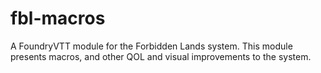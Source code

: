 # fbl-macros
A FoundryVTT module for the Forbidden Lands system. This module presents macros, and other QOL and visual improvements to the system.
